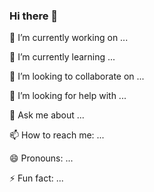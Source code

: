 ### Hi there 👋

🔭 I’m currently working on ...



🌱 I’m currently learning ...



👯 I’m looking to collaborate on ...



🤔 I’m looking for help with ...



💬 Ask me about ...



📫 How to reach me: ...



😄 Pronouns: ...



⚡ Fun fact: ...


